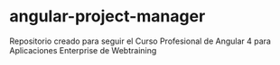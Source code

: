 # angular-project-manager
Repositorio creado para seguir el Curso Profesional de Angular 4 para Aplicaciones Enterprise de Webtraining
